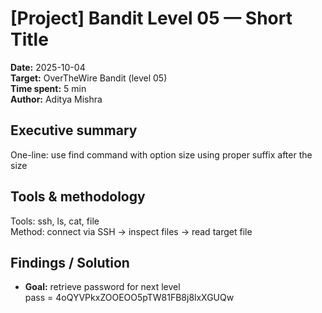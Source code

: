 # [Project] Bandit Level 05 — Short Title
**Date:** 2025-10-04  
**Target:** OverTheWire Bandit (level 05)  
**Time spent:** 5 min  
**Author:** Aditya Mishra

## Executive summary
One-line: use find command with option size using proper suffix after the size

## Tools & methodology
Tools: ssh, ls, cat, file  
Method: connect via SSH → inspect files → read target file

## Findings / Solution
- **Goal:** retrieve password for next level  
 pass = 4oQYVPkxZOOEOO5pTW81FB8j8lxXGUQw